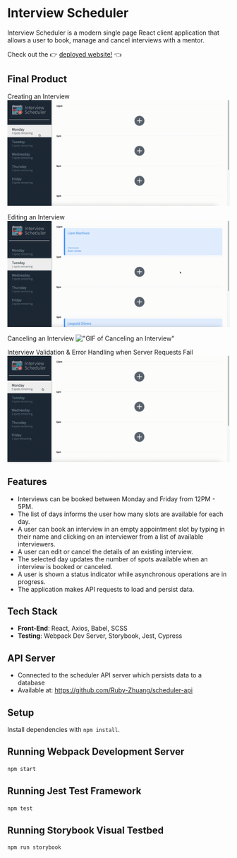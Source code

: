 # Interview Scheduler

Interview Scheduler is a modern single page React client application that allows a user to book, manage and cancel interviews with a mentor.

Check out the 👉 [deployed website!](https://scheduler-rubyzhuang.netlify.app/) 👈

## Final Product

Creating an Interview
!["GIF Creating an Interview"](https://github.com/Ruby-Zhuang/scheduler/blob/master/docs/Booking-interview.gif?raw=true)

Editing an Interview
!["GIF of Editing an Interview"](https://github.com/Ruby-Zhuang/scheduler/blob/master/docs/Editing-interview.gif?raw=true)

Canceling an Interview
!["GIF of Canceling an Interview"](https://github.com/Ruby-Zhuang/scheduler/blob/master/docs/Deleting-interview.gif?raw=true)

Interview Validation & Error Handling when Server Requests Fail
!["GIF of Errors"](https://github.com/Ruby-Zhuang/scheduler/blob/master/docs/Errors.gif?raw=true)

## Features

- Interviews can be booked between Monday and Friday from 12PM - 5PM.
- The list of days informs the user how many slots are available for each day.
- A user can book an interview in an empty appointment slot by typing in their name and clicking on an interviewer from a list of available interviewers.
- A user can edit or cancel the details of an existing interview.
- The selected day updates the number of spots available when an interview is booked or canceled.
- A user is shown a status indicator while asynchronous operations are in progress.
- The application makes API requests to load and persist data.

## Tech Stack

- **Front-End**: React, Axios, Babel, SCSS
- **Testing**: Webpack Dev Server, Storybook, Jest, Cypress

## API Server

- Connected to the scheduler API server which persists data to a database
- Available at: https://github.com/Ruby-Zhuang/scheduler-api

## Setup

Install dependencies with `npm install`.

## Running Webpack Development Server

```sh
npm start
```

## Running Jest Test Framework

```sh
npm test
```

## Running Storybook Visual Testbed

```sh
npm run storybook
```
